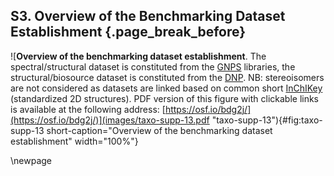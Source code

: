 ## S3. Overview of the Benchmarking Dataset Establishment {.page_break_before}

![**Overview of the benchmarking dataset establishment**. The spectral/structural dataset is constituted from the [GNPS](#gnps) libraries, the structural/biosource dataset is constituted from the [DNP](#dnp). NB: stereoisomers are not considered as datasets are linked based on common short [InChIKey](#inchikey) (standardized 2D structures). PDF version of this figure with clickable links is available at the following address: [https://osf.io/bdg2j/](https://osf.io/bdg2j/)](images/taxo-supp-13.pdf "taxo-supp-13"){#fig:taxo-supp-13 short-caption="Overview of the benchmarking dataset establishment" width="100%"}

\newpage